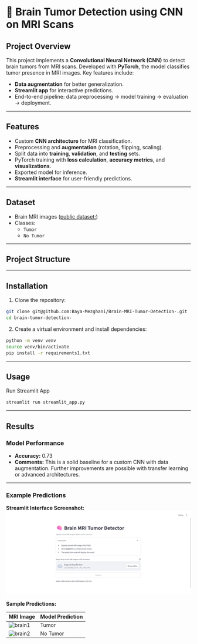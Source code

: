 # 🧠 Brain Tumor Detection using CNN on MRI Scans

## Project Overview
This project implements a **Convolutional Neural Network (CNN)** to detect brain tumors from MRI scans. Developed with **PyTorch**, the model classifies tumor presence in MRI images. Key features include:

- **Data augmentation** for better generalization.
- **Streamlit app** for interactive predictions.
- End-to-end pipeline: data preprocessing → model training → evaluation → deployment.

---

## Features
- Custom **CNN architecture** for MRI classification.
- Preprocessing and **augmentation** (rotation, flipping, scaling).
- Split data into **training**, **validation**, and **testing** sets.
- PyTorch training with **loss calculation**, **accuracy metrics**, and **visualizations**.
- Exported model for inference.
- **Streamlit interface** for user-friendly predictions.

---

## Dataset
- Brain MRI images ([public dataset:](https://www.kaggle.com/datasets/navoneel/brain-mri-images-for-brain-tumor-detection/data))
- Classes:
  - `Tumor`
  - `No Tumor`

---

## Project Structure






---

## Installation
1. Clone the repository:
```bash
git clone git@github.com:Baya-Mezghani/Brain-MRI-Tumor-Detection-.git
cd brain-tumor-detection-
```
2. Create a virtual environment and install dependencies:
```bash
python -m venv venv
source venv/bin/activate  
pip install -r requirements1.txt
```

---


## Usage
Run Streamlit App 
```bash
streamlit run streamlit_app.py
```
---

## Results

### Model Performance
- **Accuracy:** 0.73  
- **Comments:** This is a solid baseline for a custom CNN with data augmentation. Further improvements are possible with transfer learning or advanced architectures.

---

### Example Predictions

**Streamlit Interface Screenshot:**  
![Streamlit App](screenshots/streamlit_app_screenshot.png)

**Sample Predictions:**

| MRI Image | Model Prediction |
|-----------|----------------|
| ![brain1](screenshots/brain1.jpg) | Tumor |
| ![brain2](screenshots/brain2.jpg) | No Tumor |

